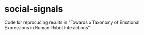 # social-signals
Code for reproducing results in "Towards a Taxonomy of Emotional Expressions in Human-Robot Interactions"
